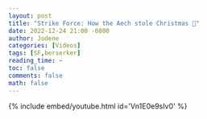 ```yaml
---
layout: post
title: "Strike Force: How the Aech stole Christmas 🎥"
date: 2022-12-24 21:00 -0800
author: Jodene
categories: [Videos]
tags: [SF,berserker]
reading_time: ~
toc: false
comments: false
math: false
---
```


{% include embed/youtube.html id='Vn1E0e9sIv0' %}